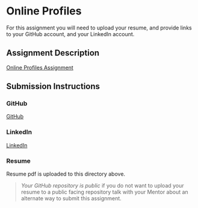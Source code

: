 # Online Profiles
For this assignment you will need to upload your resume, and provide links to your GitHub account, and your LinkedIn account.

## Assignment Description
[Online Profiles Assignment](https://education.launchcode.org/liftoff/assignments/online-profiles/)

## Submission Instructions
 
### GitHub
[GitHub](https://github.com/smcdole05)
 
### LinkedIn
[LinkedIn](https://linkedin.com/in/spencermcdole)

### Resume
Resume pdf is uploaded to this directory above.

> *Your GitHub repository is public* if you do not want to upload your resume to a public facing repository talk with your Mentor about an alternate way to submit this assignment.
